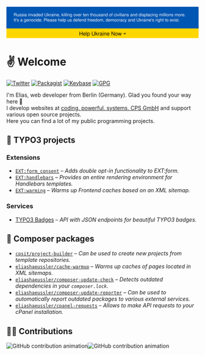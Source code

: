 [![Stand With Ukraine](https://raw.githubusercontent.com/vshymanskyy/StandWithUkraine/main/banner2-direct.svg)](https://vshymanskyy.github.io/StandWithUkraine)

# :v: Welcome

[![Twitter](https://img.shields.io/badge/twitter-%40elias__haeussler-1da1f2?logo=twitter)](https://haeussler.dev/twitter)
[![Packagist](https://img.shields.io/badge/packagist-eliashaeussler-f28d1a?logo=packagist)](https://haeussler.dev/packagist)
[![Keybase](https://img.shields.io/badge/keybase-eliashaeussler-4c8eff?logo=keybase)](https://haeussler.dev/keybase)
[![GPG](https://img.shields.io/badge/gpg-0x34E6817D-0093dd)](https://haeussler.dev/gpg)

I'm Elias, web developer from Berlin (Germany). Glad you found your way here :slightly_smiling_face:\
I develop websites at
[coding. powerful. systems. CPS GmbH](https://github.com/CPS-IT) and support various
open source projects.\
Here you can find a lot of my public programming projects.

## :orange_heart: TYPO3 projects

### Extensions

* [`EXT:form_consent`][T3-1] – _Adds double opt-in functionality to EXT:form._
* [`EXT:handlebars`][T3-2] – _Provides an entire rendering environment for Handlebars templates._
* [`EXT:warming`][T3-3] – _Warms up Frontend caches based on an XML sitemap._

### Services

* [TYPO3 Badges][T3-4] – _API with JSON endpoints for beautiful TYPO3 badges._

## :elephant: Composer packages

* [`cpsit/project-builder`][CP-5] – _Can be used to create new projects from template repositories._
* [`eliashaeussler/cache-warmup`][CP-1] – _Warms up caches of pages located in XML sitemaps._
* [`eliashaeussler/composer-update-check`][CP-2] – _Detects outdated dependencies in your `composer.lock`._
* [`eliashaeussler/composer-update-reporter`][CP-3] – _Can be used to automatically report outdated packages to various external services._
* [`eliashaeussler/cpanel-requests`][CP-4] – _Allows to make API requests to your cPanel installation._

## :man_technologist: Contributions

![GitHub contribution animation](https://raw.githubusercontent.com/eliashaeussler/eliashaeussler/badge/github-contribution-grid-snake-dark.svg#gh-dark-mode-only)![GitHub contribution animation](https://raw.githubusercontent.com/eliashaeussler/eliashaeussler/badge/github-contribution-grid-snake.svg#gh-light-mode-only)

[T3-1]: https://github.com/eliashaeussler/typo3-form-consent
[T3-2]: https://github.com/CPS-IT/handlebars
[T3-3]: https://github.com/eliashaeussler/typo3-warming
[T3-4]: https://github.com/eliashaeussler/typo3-badges
[CP-1]: https://github.com/eliashaeussler/cache-warmup
[CP-2]: https://github.com/eliashaeussler/composer-update-check
[CP-3]: https://github.com/eliashaeussler/composer-update-reporter
[CP-4]: https://github.com/eliashaeussler/cpanel-requests
[CP-5]: https://github.com/CPS-IT/project-builder
